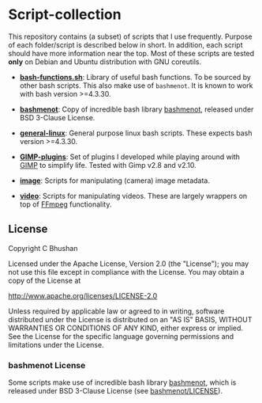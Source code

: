 # Script-collection
This repository contains (a subset) of scripts that I use frequently.
Purpose of each folder/script is described below in short. 
In addition, each script should have more information near the top.
Most of these scripts are tested **only** on Debian and Ubuntu distribution with GNU coreutils.

* [**bash-functions.sh**](./bash-functions.sh): Library of useful bash functions. To be sourced by other bash scripts. This also make use of `bashmenot`. It is known to work with bash version >=4.3.30.

* [**bashmenot**](./bashmenot): Copy of incredible bash library [bashmenot](https://github.com/mietek/bashmenot),  released under BSD 3-Clause License.

* [**general-linux**](./general-linux): General purpose linux bash scripts. These expects bash version >=4.3.30.

* [**GIMP-plugins**](./GIMP-plugins): Set of plugins I developed while playing around with [GIMP](https://www.gimp.org/) to simplify life. Tested with Gimp v2.8 and v2.10.

* [**image**](./image): Scripts for manipulating (camera) image metadata.

* [**video**](./video): Scripts for manipulating videos. These are largely wrappers on top of [FFmpeg](http://ffmpeg.org/) functionality.


## License
   Copyright C Bhushan

   Licensed under the Apache License, Version 2.0 (the "License");
   you may not use this file except in compliance with the License.
   You may obtain a copy of the License at
   
   http://www.apache.org/licenses/LICENSE-2.0

   Unless required by applicable law or agreed to in writing, software
   distributed under the License is distributed on an "AS IS" BASIS,
   WITHOUT WARRANTIES OR CONDITIONS OF ANY KIND, either express or implied.
   See the License for the specific language governing permissions and
   limitations under the License.


### bashmenot License
Some scripts make use of incredible bash library [bashmenot](https://github.com/mietek/bashmenot), which is released under BSD 3-Clause License 
(see [bashmenot/LICENSE](./bashmenot/LICENSE)).
